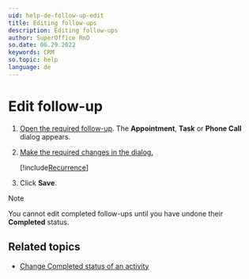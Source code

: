 ```yaml
---
uid: help-de-follow-up-edit
title: Editing follow-ups
description: Editing follow-ups
author: SuperOffice RnD
so.date: 06.29.2022
keywords: CRM
so.topic: help
language: de
---
```


# Edit follow-up

1. [Open the required follow-up][1]. The **Appointment**, **Task** or **Phone Call** dialog appears.

2. [Make the required changes in the dialog.][3]

    [!include[Recurrence](includes/note-repetition.md)]

3. Click **Save**.

> [!NOTE]
> You cannot edit completed follow-ups until you have undone their **Completed** status.

## Related topics

* [Change Completed status of an activity][2]

<!-- Referenced links -->
[1]: open-follow-up.md
[2]: change-completed-status.md
[3]: screen/dialog-for-followups.md

<!-- Referenced images -->

